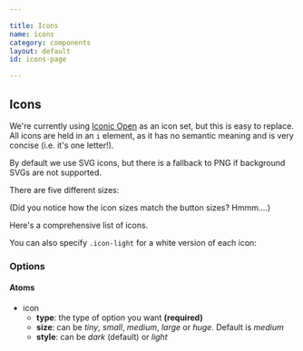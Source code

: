 ```yaml
---

title: Icons
name: icons
category: components
layout: default
id: icons-page

---
```


## Icons

We're currently using [Iconic Open](https://useiconic.com/open) as an icon set, but this is easy to replace. All icons are held in an `i` element, as it has no semantic meaning and is very concise (i.e. it's one letter!).

By default we use SVG icons, but there is a fallback to PNG if background SVGs are not supported.

<script>
component("icon", { "type": "heart" } );
</script>

There are five different sizes:

<script>
component("icon", { "type": "heart", "size": "tiny" } );
component("icon", { "type": "heart", "size": "small" } );
component("icon", { "type": "heart", "size": "medium" } );
component("icon", { "type": "heart", "size": "large" } );
component("icon", { "type": "heart", "size": "huge" } );
</script>

(Did you notice how the icon sizes match the button sizes? Hmmm....)

Here's a comprehensive list of icons.

<script>
component("icon", { "type": "account-login" } );
component("icon", { "type": "account-logout" } );
component("icon", { "type": "action-redo" } );
component("icon", { "type": "action-undo" } );
component("icon", { "type": "arrow-bottom" } );
component("icon", { "type": "arrow-circle-bottom" } );
component("icon", { "type": "arrow-circle-left" } );
component("icon", { "type": "arrow-circle-right" } );
component("icon", { "type": "arrow-circle-top" } );
component("icon", { "type": "arrow-left" } );
component("icon", { "type": "arrow-right" } );
component("icon", { "type": "arrow-thick-bottom" } );
component("icon", { "type": "arrow-thick-left" } );
component("icon", { "type": "arrow-thick-right" } );
component("icon", { "type": "arrow-thick-top" } );
component("icon", { "type": "arrow-top" } );
component("icon", { "type": "audio-spectrum" } );
component("icon", { "type": "audio" } );
component("icon", { "type": "badge" } );
component("icon", { "type": "ban" } );
component("icon", { "type": "bar-chart" } );
component("icon", { "type": "basket" } );
component("icon", { "type": "beaker" } );
component("icon", { "type": "bell" } );
component("icon", { "type": "bolt" } );
component("icon", { "type": "book" } );
component("icon", { "type": "bookmark" } );
component("icon", { "type": "box" } );
component("icon", { "type": "briefcase" } );
component("icon", { "type": "british-pound" } );
component("icon", { "type": "browser" } );
component("icon", { "type": "brush" } );
component("icon", { "type": "bug" } );
component("icon", { "type": "bullhorn" } );
component("icon", { "type": "calculator" } );
component("icon", { "type": "calendar" } );
component("icon", { "type": "camera-slr" } );
component("icon", { "type": "caret-bottom" } );
component("icon", { "type": "caret-left" } );
component("icon", { "type": "caret-right" } );
component("icon", { "type": "caret-top" } );
component("icon", { "type": "cart" } );
component("icon", { "type": "chat" } );
component("icon", { "type": "check" } );
component("icon", { "type": "chevron-bottom" } );
component("icon", { "type": "chevron-left" } );
component("icon", { "type": "chevron-right" } );
component("icon", { "type": "chevron-top" } );
component("icon", { "type": "circle-check" } );
component("icon", { "type": "circle-x" } );
component("icon", { "type": "clipboard" } );
component("icon", { "type": "clock" } );
component("icon", { "type": "code" } );
component("icon", { "type": "cog" } );
component("icon", { "type": "collapse-down" } );
component("icon", { "type": "collapse-left" } );
component("icon", { "type": "collapse-right" } );
component("icon", { "type": "collapse-up" } );
component("icon", { "type": "command" } );
component("icon", { "type": "comment-square" } );
component("icon", { "type": "crop" } );
component("icon", { "type": "dashboard" } );
component("icon", { "type": "data-transfer-download" } );
component("icon", { "type": "data-transfer-upload" } );
component("icon", { "type": "delete" } );
component("icon", { "type": "document" } );
component("icon", { "type": "double-quote-serif-left" } );
component("icon", { "type": "double-quote-serif-right" } );
component("icon", { "type": "droplet" } );
component("icon", { "type": "eject" } );
component("icon", { "type": "envelope-closed" } );
component("icon", { "type": "envelope-open" } );
component("icon", { "type": "expand-down" } );
component("icon", { "type": "expand-left" } );
component("icon", { "type": "expand-right" } );
component("icon", { "type": "expand-up" } );
component("icon", { "type": "external-link" } );
component("icon", { "type": "eye" } );
component("icon", { "type": "eyedropper" } );
component("icon", { "type": "file" } );
component("icon", { "type": "fire" } );
component("icon", { "type": "flag" } );
component("icon", { "type": "flash" } );
component("icon", { "type": "folder" } );
component("icon", { "type": "fullscreen-enter" } );
component("icon", { "type": "fullscreen-exit" } );
component("icon", { "type": "globe" } );
component("icon", { "type": "graph" } );
component("icon", { "type": "headphones" } );
component("icon", { "type": "heart" } );
component("icon", { "type": "home" } );
component("icon", { "type": "infinity" } );
component("icon", { "type": "info" } );
component("icon", { "type": "key" } );
component("icon", { "type": "layers" } );
component("icon", { "type": "lightbulb" } );
component("icon", { "type": "link-broken" } );
component("icon", { "type": "link-intact" } );
component("icon", { "type": "location" } );
component("icon", { "type": "lock-locked" } );
component("icon", { "type": "lock-unlocked" } );
component("icon", { "type": "loop-circular" } );
component("icon", { "type": "magnifying-glass" } );
component("icon", { "type": "map-marker" } );
component("icon", { "type": "map" } );
component("icon", { "type": "media-pause" } );
component("icon", { "type": "media-play" } );
component("icon", { "type": "media-record" } );
component("icon", { "type": "media-skip-backward" } );
component("icon", { "type": "media-skip-forward" } );
component("icon", { "type": "media-step-backward" } );
component("icon", { "type": "media-step-forward" } );
component("icon", { "type": "media-stop" } );
component("icon", { "type": "medical-cross" } );
component("icon", { "type": "menu" } );
component("icon", { "type": "microphone" } );
component("icon", { "type": "minus" } );
component("icon", { "type": "monitor" } );
component("icon", { "type": "moon" } );
component("icon", { "type": "move" } );
component("icon", { "type": "musical-note" } );
component("icon", { "type": "paperclip" } );
component("icon", { "type": "pencil" } );
component("icon", { "type": "people" } );
component("icon", { "type": "person" } );
component("icon", { "type": "pin" } );
component("icon", { "type": "play-circle" } );
component("icon", { "type": "plus" } );
component("icon", { "type": "power-standby" } );
component("icon", { "type": "puzzle-piece" } );
component("icon", { "type": "random" } );
component("icon", { "type": "reload" } );
component("icon", { "type": "resize-both" } );
component("icon", { "type": "resize-height" } );
component("icon", { "type": "resize-width" } );
component("icon", { "type": "rss-alt" } );
component("icon", { "type": "rss" } );
component("icon", { "type": "share-boxed" } );
component("icon", { "type": "share" } );
component("icon", { "type": "shield" } );
component("icon", { "type": "signal" } );
component("icon", { "type": "sort-ascending" } );
component("icon", { "type": "sort-descending" } );
component("icon", { "type": "star" } );
component("icon", { "type": "tag" } );
component("icon", { "type": "tags" } );
component("icon", { "type": "target" } );
component("icon", { "type": "task" } );
component("icon", { "type": "thumb-down" } );
component("icon", { "type": "thumb-up" } );
component("icon", { "type": "timer" } );
component("icon", { "type": "transfer" } );
component("icon", { "type": "trash" } );
component("icon", { "type": "volume-high" } );
component("icon", { "type": "volume-low" } );
component("icon", { "type": "volume-off" } );
component("icon", { "type": "warning" } );
component("icon", { "type": "wifi" } );
component("icon", { "type": "wrench" } );
component("icon", { "type": "x" } );
component("icon", { "type": "zoom-in" } );
component("icon", { "type": "zoom-out" } );
</script>

You can also specify `.icon-light` for a white version of each icon:

<script>
component("icon", { "type": "account-login", "style": "light" } );
component("icon", { "type": "account-logout", "style": "light" } );
component("icon", { "type": "action-redo", "style": "light" } );
component("icon", { "type": "action-undo", "style": "light" } );
component("icon", { "type": "arrow-bottom", "style": "light" } );
component("icon", { "type": "arrow-circle-bottom", "style": "light" } );
component("icon", { "type": "arrow-circle-left", "style": "light" } );
component("icon", { "type": "arrow-circle-right", "style": "light" } );
component("icon", { "type": "arrow-circle-top", "style": "light" } );
component("icon", { "type": "arrow-left", "style": "light" } );
component("icon", { "type": "arrow-right", "style": "light" } );
component("icon", { "type": "arrow-thick-bottom", "style": "light" } );
component("icon", { "type": "arrow-thick-left", "style": "light" } );
component("icon", { "type": "arrow-thick-right", "style": "light" } );
component("icon", { "type": "arrow-thick-top", "style": "light" } );
component("icon", { "type": "arrow-top", "style": "light" } );
component("icon", { "type": "audio-spectrum", "style": "light" } );
component("icon", { "type": "audio", "style": "light" } );
component("icon", { "type": "badge", "style": "light" } );
component("icon", { "type": "ban", "style": "light" } );
component("icon", { "type": "bar-chart", "style": "light" } );
component("icon", { "type": "basket", "style": "light" } );
component("icon", { "type": "beaker", "style": "light" } );
component("icon", { "type": "bell", "style": "light" } );
component("icon", { "type": "bolt", "style": "light" } );
component("icon", { "type": "book", "style": "light" } );
component("icon", { "type": "bookmark", "style": "light" } );
component("icon", { "type": "box", "style": "light" } );
component("icon", { "type": "briefcase", "style": "light" } );
component("icon", { "type": "british-pound", "style": "light" } );
component("icon", { "type": "browser", "style": "light" } );
component("icon", { "type": "brush", "style": "light" } );
component("icon", { "type": "bug", "style": "light" } );
component("icon", { "type": "bullhorn", "style": "light" } );
component("icon", { "type": "calculator", "style": "light" } );
component("icon", { "type": "calendar", "style": "light" } );
component("icon", { "type": "camera-slr", "style": "light" } );
component("icon", { "type": "caret-bottom", "style": "light" } );
component("icon", { "type": "caret-left", "style": "light" } );
component("icon", { "type": "caret-right", "style": "light" } );
component("icon", { "type": "caret-top", "style": "light" } );
component("icon", { "type": "cart", "style": "light" } );
component("icon", { "type": "chat", "style": "light" } );
component("icon", { "type": "check", "style": "light" } );
component("icon", { "type": "chevron-bottom", "style": "light" } );
component("icon", { "type": "chevron-left", "style": "light" } );
component("icon", { "type": "chevron-right", "style": "light" } );
component("icon", { "type": "chevron-top", "style": "light" } );
component("icon", { "type": "circle-check", "style": "light" } );
component("icon", { "type": "circle-x", "style": "light" } );
component("icon", { "type": "clipboard", "style": "light" } );
component("icon", { "type": "clock", "style": "light" } );
component("icon", { "type": "code", "style": "light" } );
component("icon", { "type": "cog", "style": "light" } );
component("icon", { "type": "collapse-down", "style": "light" } );
component("icon", { "type": "collapse-left", "style": "light" } );
component("icon", { "type": "collapse-right", "style": "light" } );
component("icon", { "type": "collapse-up", "style": "light" } );
component("icon", { "type": "command", "style": "light" } );
component("icon", { "type": "comment-square", "style": "light" } );
component("icon", { "type": "crop", "style": "light" } );
component("icon", { "type": "dashboard", "style": "light" } );
component("icon", { "type": "data-transfer-download", "style": "light" } );
component("icon", { "type": "data-transfer-upload", "style": "light" } );
component("icon", { "type": "delete", "style": "light" } );
component("icon", { "type": "document", "style": "light" } );
component("icon", { "type": "double-quote-serif-left", "style": "light" } );
component("icon", { "type": "double-quote-serif-right", "style": "light" } );
component("icon", { "type": "droplet", "style": "light" } );
component("icon", { "type": "eject", "style": "light" } );
component("icon", { "type": "envelope-closed", "style": "light" } );
component("icon", { "type": "envelope-open", "style": "light" } );
component("icon", { "type": "expand-down", "style": "light" } );
component("icon", { "type": "expand-left", "style": "light" } );
component("icon", { "type": "expand-right", "style": "light" } );
component("icon", { "type": "expand-up", "style": "light" } );
component("icon", { "type": "external-link", "style": "light" } );
component("icon", { "type": "eye", "style": "light" } );
component("icon", { "type": "eyedropper", "style": "light" } );
component("icon", { "type": "file", "style": "light" } );
component("icon", { "type": "fire", "style": "light" } );
component("icon", { "type": "flag", "style": "light" } );
component("icon", { "type": "flash", "style": "light" } );
component("icon", { "type": "folder", "style": "light" } );
component("icon", { "type": "fullscreen-enter", "style": "light" } );
component("icon", { "type": "fullscreen-exit", "style": "light" } );
component("icon", { "type": "globe", "style": "light" } );
component("icon", { "type": "graph", "style": "light" } );
component("icon", { "type": "headphones", "style": "light" } );
component("icon", { "type": "heart", "style": "light" } );
component("icon", { "type": "home", "style": "light" } );
component("icon", { "type": "infinity", "style": "light" } );
component("icon", { "type": "info", "style": "light" } );
component("icon", { "type": "key", "style": "light" } );
component("icon", { "type": "layers", "style": "light" } );
component("icon", { "type": "lightbulb", "style": "light" } );
component("icon", { "type": "link-broken", "style": "light" } );
component("icon", { "type": "link-intact", "style": "light" } );
component("icon", { "type": "location", "style": "light" } );
component("icon", { "type": "lock-locked", "style": "light" } );
component("icon", { "type": "lock-unlocked", "style": "light" } );
component("icon", { "type": "loop-circular", "style": "light" } );
component("icon", { "type": "magnifying-glass", "style": "light" } );
component("icon", { "type": "map-marker", "style": "light" } );
component("icon", { "type": "map", "style": "light" } );
component("icon", { "type": "media-pause", "style": "light" } );
component("icon", { "type": "media-play", "style": "light" } );
component("icon", { "type": "media-record", "style": "light" } );
component("icon", { "type": "media-skip-backward", "style": "light" } );
component("icon", { "type": "media-skip-forward", "style": "light" } );
component("icon", { "type": "media-step-backward", "style": "light" } );
component("icon", { "type": "media-step-forward", "style": "light" } );
component("icon", { "type": "media-stop", "style": "light" } );
component("icon", { "type": "medical-cross", "style": "light" } );
component("icon", { "type": "menu", "style": "light" } );
component("icon", { "type": "microphone", "style": "light" } );
component("icon", { "type": "minus", "style": "light" } );
component("icon", { "type": "monitor", "style": "light" } );
component("icon", { "type": "moon", "style": "light" } );
component("icon", { "type": "move", "style": "light" } );
component("icon", { "type": "musical-note", "style": "light" } );
component("icon", { "type": "paperclip", "style": "light" } );
component("icon", { "type": "pencil", "style": "light" } );
component("icon", { "type": "people", "style": "light" } );
component("icon", { "type": "person", "style": "light" } );
component("icon", { "type": "pin", "style": "light" } );
component("icon", { "type": "play-circle", "style": "light" } );
component("icon", { "type": "plus", "style": "light" } );
component("icon", { "type": "power-standby", "style": "light" } );
component("icon", { "type": "puzzle-piece", "style": "light" } );
component("icon", { "type": "random", "style": "light" } );
component("icon", { "type": "reload", "style": "light" } );
component("icon", { "type": "resize-both", "style": "light" } );
component("icon", { "type": "resize-height", "style": "light" } );
component("icon", { "type": "resize-width", "style": "light" } );
component("icon", { "type": "rss-alt", "style": "light" } );
component("icon", { "type": "rss", "style": "light" } );
component("icon", { "type": "share-boxed", "style": "light" } );
component("icon", { "type": "share", "style": "light" } );
component("icon", { "type": "shield", "style": "light" } );
component("icon", { "type": "signal", "style": "light" } );
component("icon", { "type": "sort-ascending", "style": "light" } );
component("icon", { "type": "sort-descending", "style": "light" } );
component("icon", { "type": "star", "style": "light" } );
component("icon", { "type": "tag", "style": "light" } );
component("icon", { "type": "tags", "style": "light" } );
component("icon", { "type": "target", "style": "light" } );
component("icon", { "type": "task", "style": "light" } );
component("icon", { "type": "thumb-down", "style": "light" } );
component("icon", { "type": "thumb-up", "style": "light" } );
component("icon", { "type": "timer", "style": "light" } );
component("icon", { "type": "transfer", "style": "light" } );
component("icon", { "type": "trash", "style": "light" } );
component("icon", { "type": "volume-high", "style": "light" } );
component("icon", { "type": "volume-low", "style": "light" } );
component("icon", { "type": "volume-off", "style": "light" } );
component("icon", { "type": "warning", "style": "light" } );
component("icon", { "type": "wifi", "style": "light" } );
component("icon", { "type": "wrench", "style": "light" } );
component("icon", { "type": "x", "style": "light" } );
component("icon", { "type": "zoom-in", "style": "light" } );
component("icon", { "type": "zoom-out", "style": "light" } );
</script>

### Options


#### Atoms


* icon
  * **type**: the type of option you want **(required)**
  * **size**: can be _tiny_, _small_, _medium_, _large_ or _huge_. Default is _medium_
  * **style**: can be _dark_ (default) or _light_
